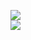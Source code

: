[![](https://img.shields.io/badge/Made%20With-Github%20Spray-lightgrey.svg?style=for-the-badge&logo=github)](https://github.com/Annihil/github-spray#28247)  
[![](https://i.imgur.com/2DrTn0Z.gif)](https://github.com/Annihil/github-spray)